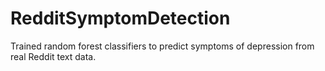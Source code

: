 # RedditSymptomDetection
Trained random forest classifiers to predict symptoms of depression from real Reddit text data.
